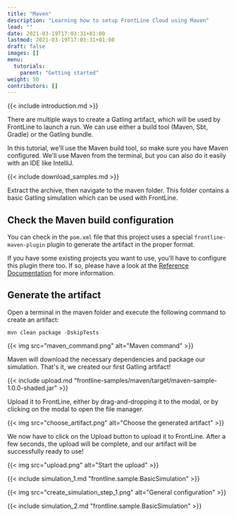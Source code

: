 ```yaml
---
title: "Maven"
description: "Learning how to setup FrontLine Cloud using Maven"
lead: ""
date: 2021-03-19T17:03:31+01:00
lastmod: 2021-03-19T17:03:31+01:00
draft: false
images: []
menu:
  tutorials:
    parent: "Getting started"
weight: 50
contributors: []
---
```


{{< include introduction.md >}}

There are multiple ways to create a Gatling artifact, which will be used by FrontLine to launch a run.
We can use either a build tool (Maven, Sbt, Gradle) or the Gatling bundle.

In this tutorial, we'll use the Maven build tool, so make sure you have Maven configured.
We'll use Maven from the terminal, but you can also do it easily with an IDE like IntelliJ.

{{< include download_samples.md >}}

Extract the archive, then navigate to the maven folder.
This folder contains a basic Gatling simulation which can be used with FrontLine.

## Check the Maven build configuration

You can check in the `pom.xml` file that this project uses a special `frontline-maven-plugin` plugin to generate the artifact in the proper format.

If you have some existing projects you want to use, you'll have to configure this plugin there too.
If so, please have a look at the [Reference Documentation](/docs/user/artifact_gen/#maven-project) for more information.

## Generate the artifact

Open a terminal in the maven folder and execute the following command to create an artifact:

```shell
mvn clean package -DskipTests
```

{{< img src="maven_command.png" alt="Maven command" >}}

Maven will download the necessary dependencies and package our simulation.
That's it, we created our first Gatling artifact!

{{< include upload.md "frontline-samples/maven/target/maven-sample-1.0.0-shaded.jar" >}}

Upload it to FrontLine, either by drag-and-dropping it to the modal, or by clicking on the modal to open the file manager.

{{< img src="choose_artifact.png" alt="Choose the generated artifact" >}}

We now have to click on the Upload button to upload it to FrontLine.
After a few seconds, the upload will be complete, and our artifact will be successfully ready to use!

{{< img src="upload.png" alt="Start the upload" >}}

{{< include simulation_1.md "frontline.sample.BasicSimulation" >}}

{{< img src="create_simulation_step_1.png" alt="General configuration" >}}

{{< include simulation_2.md "frontline.sample.BasicSimulation" >}}
